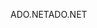 <span data-ttu-id="557b9-101">ADO.NET</span><span class="sxs-lookup"><span data-stu-id="557b9-101">ADO.NET</span></span>